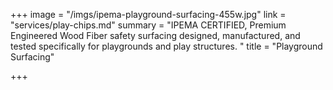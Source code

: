 +++
image = "/imgs/ipema-playground-surfacing-455w.jpg"
link = "services/play-chips.md"
summary = "IPEMA CERTIFIED, Premium Engineered Wood Fiber safety surfacing designed, manufactured, and tested specifically for playgrounds and play structures. "
title = "Playground Surfacing"

+++
